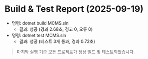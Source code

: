 # Build & Test Report (2025-09-19)

- 명령: dotnet build MCMS.sln
  - 결과: 성공 (경과 2.68초, 경고 0, 오류 0)
- 명령: dotnet test MCMS.sln
  - 결과: 성공 (테스트 3개 통과, 경과 0.72초)

> 마지막 실행 기준 모든 프로젝트가 정상 빌드 및 테스트되었습니다.
